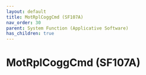 ```yaml
---
layout: default
title: MotRplCoggCmd (SF107A)
nav_order: 30
parent: System Function (Applicative Software)
has_children: true
---
```

# MotRplCoggCmd (SF107A)
